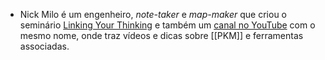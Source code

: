 - Nick Milo é um engenheiro, *note-taker* e *map-maker* que criou o seminário [Linking Your Thinking](https://www.linkingyourthinking.com/) e também um [canal no YouTube](https://youtube.com/channel/UC85D7ERwhke7wVqskV_DZUA) com o mesmo nome, onde traz vídeos e dicas sobre [[PKM]] e ferramentas associadas.
